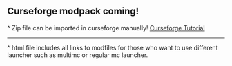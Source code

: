 Curseforge modpack coming!
----------------------------------------------------------------


^ Zip file can be imported in curseforge manually! [Curseforge Tutorial](https://support.curseforge.com/en/support/solutions/articles/9000196984-installing-modpacks#CurseForge-Website)


----------------------------------------------------------------


^ html file includes all links to modfiles for those who want to use different launcher such as multimc or regular mc launcher.
